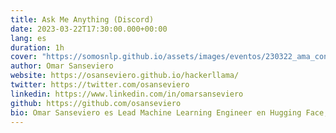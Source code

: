 ```yaml
---
title: Ask Me Anything (Discord)
date: 2023-03-22T17:30:00.000+00:00
lang: es
duration: 1h
cover: "https://somosnlp.github.io/assets/images/eventos/230322_ama_con_omar_sanseviero.jpg"
author: Omar Sanseviero
website: https://osanseviero.github.io/hackerllama/
twitter: https://twitter.com/osanseviero
linkedin: https://www.linkedin.com/in/omarsanseviero
github: https://github.com/osanseviero
bio: Omar Sanseviero es Lead Machine Learning Engineer en Hugging Face, donde trabaja en la intersección de open-source, comunidad y producto. Previamente, Omar trabajó en Google en los equipos de Assistant y TensorFlow.
---
```


<EventSummary
    description="Omar estará a tu disposición en el canal #ask-me-anything de Discord para resolver todas las dudas que te surjan sobre el ecosistema de Hugging Face (plataforma, herramientas, etc), Spaces, Gradio y el ecosistema de ML en general. También puede ayudarte con detalles específicos de entrenamiento de modelos."
    poster="https://somosnlp.github.io/assets/images/eventos/230322_ama_con_omar_sanseviero.jpg"
    video=""
    name=""
    website=""
    twitter=""
    linkedin=""
    github=""
    bio=""
/>
